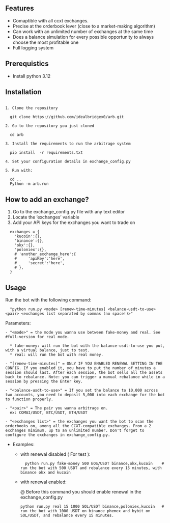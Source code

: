 
## Features
-  Comaptible with all ccxt exchanges.
-  Precise at the orderbook lever (close to a market-making algorithm)
-  Can work with an unlimited number of exchanges at the same time
-  Does a balance simulation for every possible opportunity to always choose the most profitable one
-  Full logging system

## Prerequistics
 - Install python 3.12

## Installation

```

1. Clone the repository
  
  git clone https://github.com/idealbridgex0/arb.git

2. Go to the repository you just cloned

  cd arb

3. Install the requirements to run the arbitrage system

  pip install  -r requirements.txt

4. Set your configuration details in exchange_config.py

5. Run with:

  cd ..
  Python -m arb.run
```

## How to add an exchange?

1. Go to the exchange_config.py file with any text editor
2. Locate the ‘exchanges’ variable
3. Add your API keys for the exchanges you want to trade on

```
  exchanges = {
    'kucoin':{},
    'binance':{},
    'okx':{},
    'poloniex':{},
    # 'another_exchange_here':{
    #     'apiKey':'here',
    #     'secret':'here',
    # },
  }
```

## Usage
Run the bot with the following command:
```
  "python run.py <mode> [renew-time-minutes] <balance-usdt-to-use> <pair> <exchanges list separated by commas (no space!)>"
```

Parameters:  
  ```
  - "<mode>" = the mode you wanna use between fake-money and real. See #full-version for real mode.

    * fake-money: will run the bot with the balance-usdt-to-use you put, with a virtual balance, just to test.
    * real: will run the bot with real money.
    
  - "[renew-time-minutes]" = ONLY IF YOU ENABLED RENEWAL SETTING IN THE CONFIG. If you enabled it, you have to put the number of minutes a session should last. After each session, the bot sells all the assets back to rebalance. Note: you can trigger a manual rebalance while in a session by pressing the Enter key.

  - "<balance-usdt-to-use>" = If you set the balance to 10,000 across two accounts, you need to deposit 5,000 into each exchange for the bot to function properly.

  - "<pair>" = The pair you wanna arbitrage on.
    ex: COMAI/USDT, BTC/USDT, ETH/USDT

  - "<exchanges list>" = the exchanges you want the bot to scan the orderbooks on, among all the CCXT-compatible exchanges. From a 2 exchanges minimum, up to an unlimited number. Don't forget to configure the exchanges in exchange_config.py.
  ```

* Examples:

    - with renewal disabled ( For test ):

      ```
        python run.py fake-money 500 EOS/USDT binance,okx,kucoin    # run the bot with 500 USDT and rebalance every 15 minutes, with binance okx and kucoin

      ```
    - with renewal enabled:

      @ Before this command you should enable renewal in the exchange_config.py
        ```
        python run.py real 15 1000 SOL/USDT binance,poloniex,kucoin   # run the bot with 1000 USDT on binance phemex and bybit on SOL/USDT, and rebalance every 15 minutes.
        
        ```